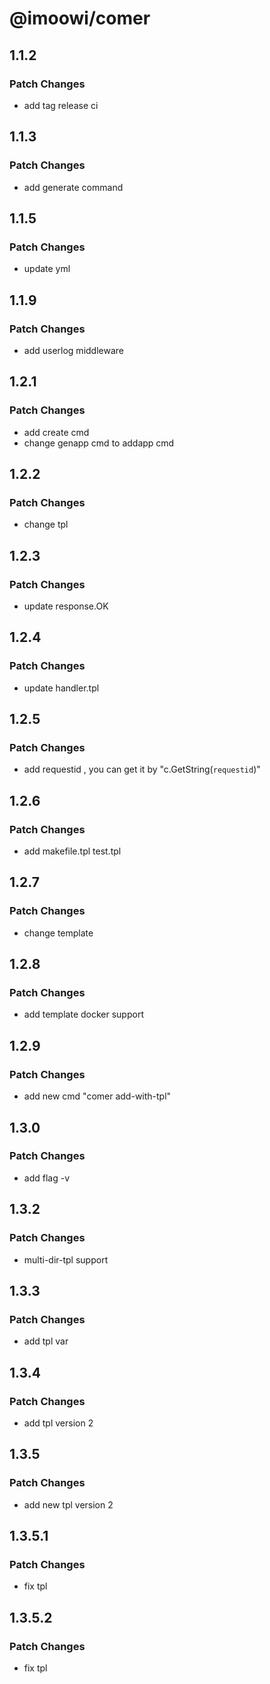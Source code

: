 # @imoowi/comer

## 1.1.2

### Patch Changes

-    add tag release ci

## 1.1.3

### Patch Changes

-    add generate command


## 1.1.5

### Patch Changes

-    update yml


## 1.1.9

### Patch Changes

-    add userlog middleware



## 1.2.1

### Patch Changes

-    add create cmd
-    change genapp cmd to addapp cmd

## 1.2.2

### Patch Changes

-    change tpl


## 1.2.3

### Patch Changes

-    update response.OK

## 1.2.4

### Patch Changes

-    update handler.tpl

## 1.2.5

### Patch Changes

-    add requestid , you can get it by "c.GetString(`requestid`)"

## 1.2.6

### Patch Changes

-    add makefile.tpl test.tpl

## 1.2.7

### Patch Changes

-    change template

## 1.2.8

### Patch Changes

-    add template docker support

## 1.2.9

### Patch Changes

-    add new cmd "comer add-with-tpl"

## 1.3.0

### Patch Changes

-    add flag -v

## 1.3.2

### Patch Changes

-    multi-dir-tpl support


## 1.3.3

### Patch Changes

-    add tpl var


## 1.3.4

### Patch Changes

-    add tpl version 2


## 1.3.5

### Patch Changes

-    add new tpl version 2

## 1.3.5.1

### Patch Changes

-    fix tpl

## 1.3.5.2

### Patch Changes

-    fix tpl
